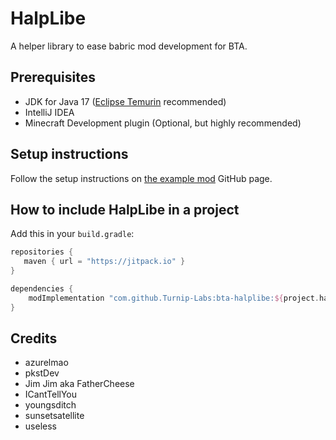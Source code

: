 # HalpLibe

A helper library to ease babric mod development for BTA.

## Prerequisites
- JDK for Java 17 ([Eclipse Temurin](https://adoptium.net/temurin/releases/) recommended)
- IntelliJ IDEA
- Minecraft Development plugin (Optional, but highly recommended)

## Setup instructions
Follow the setup instructions on [the example mod](https://github.com/Turnip-Labs/bta-example-mod) GitHub page.

## How to include HalpLibe in a project
Add this in your `build.gradle`:
```groovy
repositories {
   maven { url = "https://jitpack.io" }
}

dependencies {
    modImplementation "com.github.Turnip-Labs:bta-halplibe:${project.halplibe_version}"
}
```

## Credits
- azurelmao
- pkstDev
- Jim Jim aka FatherCheese
- ICantTellYou
- youngsditch
- sunsetsatellite
- useless
